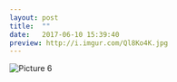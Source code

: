 ```yaml
---
layout: post
title:  ""
date:   2017-06-10 15:39:40
preview: http://i.imgur.com/Ql8Ko4K.jpg
---
```


![Picture 6](http://i.imgur.com/8jbEnmm.jpg)

